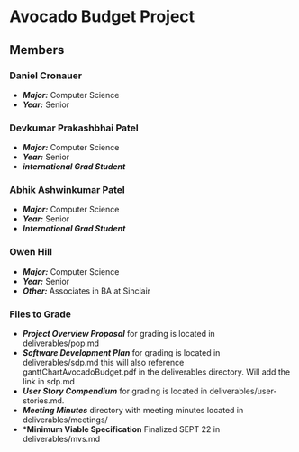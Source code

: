 # Avocado Budget Project

## Members

### Daniel Cronauer
- ***Major:*** Computer Science
- ***Year:*** Senior
### Devkumar Prakashbhai Patel
- ***Major:*** Computer Science
- ***Year:*** Senior
- ***international Grad Student***
### Abhik Ashwinkumar Patel
- ***Major:*** Computer Science
- ***Year:*** Senior
- ***International Grad Student***
### Owen Hill
- ***Major:*** Computer Science
- ***Year:*** Senior
- ***Other:*** Associates in BA at Sinclair

### Files to Grade
- ***Project Overview Proposal*** for grading is located in deliverables/pop.md
- ***Software Development Plan*** for grading is located in deliverables/sdp.md this will also reference ganttChartAvocadoBudget.pdf in the deliverables directory. Will add the link in sdp.md
- ***User Story Compendium*** for grading is located in deliverables/user-stories.md.
- ***Meeting Minutes*** directory with meeting minutes located in deliverables/meetings/
- ***Minimum Viable Specification** Finalized SEPT 22 in deliverables/mvs.md


